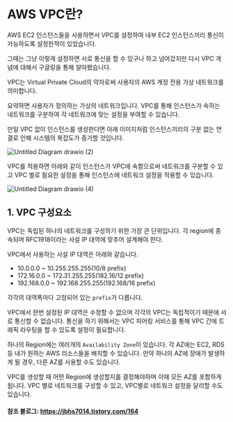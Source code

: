 # AWS VPC란?

AWS EC2 인스턴스들을 사용하면서 VPC를 설정하여 내부 EC2 인스턴스끼리 통신이 가능하도록 설정한적이 있었습니다.

그때는 그냥 이렇게 설정하면 서로 통신을 할 수 있구나 하고 넘어갔지만 다시 VPC 개념에 대해서 구글링을 통해 알아봤습니다.

VPC는 Virtual Private Cloud의 약자로써 사용자의 AWS 계정 전용 가상 네트워크를 의미합니다.

요약하면 사용자가 정의하는 가상의 네트워크입니다. VPC를 통해 인스턴스가 속하는 네트워크를 구분하여 각 네트워크에 맞는 설정을 부여할 수 있습니다. 

만일 VPC 없이 인스턴스를 생성한다면 아래 이미지처럼 인스턴스끼리의 구분 없는 연결로 인해 시스템의 복잡도가 증가할 것입니다.

![Untitled Diagram drawio (2)](https://user-images.githubusercontent.com/22395934/148957577-59362459-b150-4c2d-bd29-6af17bbbe134.png)


VPC를 적용하면 아래와 같이 인스턴스가 VPC에 속함으로써 네트워크를 구분할 수 있고 VPC 별로 필요한 설정을 통해 인스턴스에 네트워크 설정을 적용할 수 있습니다.

![Untitled Diagram drawio (4)](https://user-images.githubusercontent.com/22395934/148958443-d35e761a-4c56-44ec-b3d9-e5ae4e4428e7.png)


## 1. VPC 구성요소

VPC는 독립된 하나의 네트워크를 구성하기 위한 가장 큰 단위입니다. 각 region에 종속되며 RFC1918이라는 사설 IP 대역에 맞추어 설계해야 한다. 

VPC에서 사용하는 사설 IP 대역은 아래와 같습니다.

- 10.0.0.0 ~ 10.255.255.255(10/8 prefix)
- 172.16.0.0 ~ 172.31.255.255(182.16/12 prefix)
- 192.168.0.0 ~ 192.168.255.255(192.168/16 prefix)

각각의 대역폭마다 고정되어 있는 `prefix`가 다릅니다.

VPC에서 한번 설정된 IP 대역은 수정할 수 없으며 각각의 VPC는 독립적이기 때문에 서로 통신할 수 없습니다. 통신을 하기 위해서는 VPC 피어링 서비스를 통해 VPC 간에 트래픽 라우팅을 할 수 있도록 설정이 필요합니다.

하나의 Region에는 여러개의 `Availability Zone`이 있습니다. 각 AZ에는 EC2, RDS 등 내가 원하는 AWS 리소스들을 배치할 수 있습니다. 
만약 하나의 AZ에 장애가 발생하게 될 경우, 다른 AZ를 사용할 수도 있습니다.

VPC를 생성할 때 어떤 Region에 생성할지를 결정해야하며 이때 모든 AZ를 포함하게 됩니다. VPC 별로 네트워크를 구성할 수 있고, VPC별로 네트워크 설정을 달리할 수도 있습니다. 

#### 참조 블로그: https://jbhs7014.tistory.com/164


